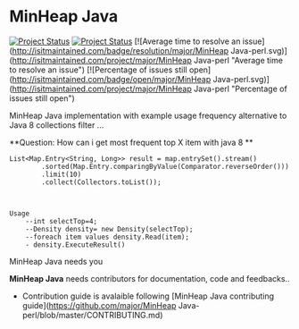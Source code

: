 MinHeap Java 
====
[![Project Status](http://opensource.box.com/badges/active.svg)](http://opensource.box.com/badges)
[![Project Status](http://opensource.box.com/badges/maintenance.svg)](http://opensource.box.com/badges)
[![Average time to resolve an issue](http://isitmaintained.com/badge/resolution/major/MinHeap Java-perl.svg)](http://isitmaintained.com/project/major/MinHeap Java-perl "Average time to resolve an issue")
[![Percentage of issues still open](http://isitmaintained.com/badge/open/major/MinHeap Java-perl.svg)](http://isitmaintained.com/project/major/MinHeap Java-perl "Percentage of issues still open")

MinHeap Java implementation with example usage frequency alternative to Java 8 collections filter     ...


 
**Question: How can i get most frequent top X item with java 8 **
 
``` 
List<Map.Entry<String, Long>> result = map.entrySet().stream()
        .sorted(Map.Entry.comparingByValue(Comparator.reverseOrder()))
        .limit(10)
        .collect(Collectors.toList());

 
``` 
```
Usage   
	--int selectTop=4;
	--Density density= new Density(selectTop);
	--foreach item values density.Read(item);
	- density.ExecuteResult()
```	 
  
MinHeap Java needs you
 
**MinHeap Java** needs contributors for documentation, code and feedbacks..
 
* Contribution guide is avalaible following [MinHeap Java contributing guide](https://github.com/major/MinHeap Java-perl/blob/master/CONTRIBUTING.md)
 
